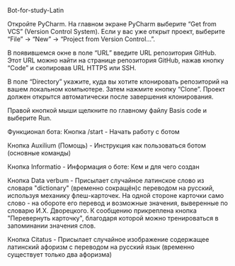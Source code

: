 Bot-for-study-Latin

Откройте PyCharm. На главном экране PyCharm выберите “Get from VCS” (Version Control System). Если у вас уже открыт проект, выберите “File” -> “New” -> “Project from Version Control…”.

В появившемся окне в поле “URL” введите URL репозитория GitHub. Этот URL можно найти на странице репозитория GitHub, нажав кнопку “Code” и скопировав URL HTTPS или SSH.

В поле “Directory” укажите, куда вы хотите клонировать репозиторий на вашем локальном компьютере. Затем нажмите кнопку “Clone”. Проект должен открытся автоматически после завершения клонирования.

Правой кнопкой мыши щелкните по главному файлу Basis code и выберите Run.

Функционал бота:
Кнопка /start - Начать работу с ботом

Кнопка Auxilium (Помощь) - Инструкция как пользоваться ботом (основные команды)

Кнопка Informatio - Информация о боте: Кем и для чего создан

Кнопка Data verbum - Присылает случайное латинское слово из словаря "dictionary" (временно сокращён)с переводом на русский, используя механику флеш-карточек. На одной стороне карточки само слово - на обороте его перевод и возможные значения, выверенные по словарю И.Х. Дворецкого. К сообщению прикреплена кнопка "Перевернуть карточку", благодаря которой можно тренироваться в запоминании значения слов.

Кнопка Citatus - Присылает случайное изображение содержащее латинский афоризм с переводом на русский язык (временно существует только два афоризма)








